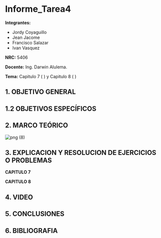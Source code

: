# Informe_Tarea4
**Integrantes:**
- Jordy Coyaguillo
- Jean Jacome
- Francisco Salazar
- Ivan Vasquez



 **NRC:** 5406
 
 **Docente:** Ing. Darwin Alulema.
 
 **Tema:** Capitulo 7 ( ) y Capitulo 8 ( )
 
 ## 1. OBJETIVO GENERAL
 



 ## 1.2 OBJETIVOS ESPECÍFICOS
 



 ## 2. MARCO TEÓRICO 
 

![png (8)](https://user-images.githubusercontent.com/85137954/125520526-681468f9-374e-4839-a7d1-9a154df66082.png)


 
 ## 3. EXPLICACION Y RESOLUCION DE EJERCICIOS O PROBLEMAS 
 
 **CAPITULO 7**
 
 

 **CAPITULO 8**
 
 


## 4. VIDEO



## 5. CONCLUSIONES



## 6. BIBLIOGRAFIA

